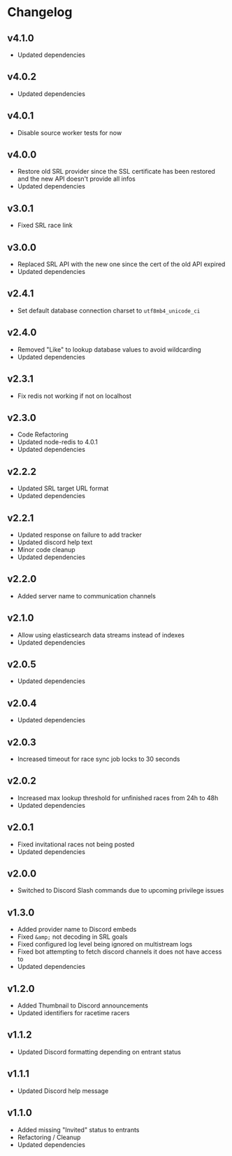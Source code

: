 # Changelog

## v4.1.0

- Updated dependencies

## v4.0.2

- Updated dependencies

## v4.0.1

- Disable source worker tests for now

## v4.0.0

- Restore old SRL provider since the SSL certificate has been restored and the new API doesn't provide all infos
- Updated dependencies

## v3.0.1

- Fixed SRL race link

## v3.0.0

- Replaced SRL API with the new one since the cert of the old API expired
- Updated dependencies

## v2.4.1

- Set default database connection charset to `utf8mb4_unicode_ci`

## v2.4.0

- Removed "Like" to lookup database values to avoid wildcarding
- Updated dependencies

## v2.3.1

- Fix redis not working if not on localhost

## v2.3.0

- Code Refactoring
- Updated node-redis to 4.0.1
- Updated dependencies

## v2.2.2

- Updated SRL target URL format
- Updated dependencies

## v2.2.1

- Updated response on failure to add tracker
- Updated discord help text
- Minor code cleanup
- Updated dependencies

## v2.2.0

- Added server name to communication channels

## v2.1.0

- Allow using elasticsearch data streams instead of indexes
- Updated dependencies

## v2.0.5

- Updated dependencies

## v2.0.4

- Updated dependencies

## v2.0.3

- Increased timeout for race sync job locks to 30 seconds

## v2.0.2

- Increased max lookup threshold for unfinished races from 24h to 48h
- Updated dependencies

## v2.0.1

- Fixed invitational races not being posted
- Updated dependencies

## v2.0.0

- Switched to Discord Slash commands due to upcoming privilege issues

## v1.3.0

- Added provider name to Discord embeds
- Fixed `&amp;` not decoding in SRL goals
- Fixed configured log level being ignored on multistream logs
- Fixed bot attempting to fetch discord channels it does not have access to
- Updated dependencies

## v1.2.0

- Added Thumbnail to Discord announcements
- Updated identifiers for racetime racers

## v1.1.2

- Updated Discord formatting depending on entrant status

## v1.1.1

- Updated Discord help message

## v1.1.0

- Added missing "Invited" status to entrants
- Refactoring / Cleanup
- Updated dependencies
